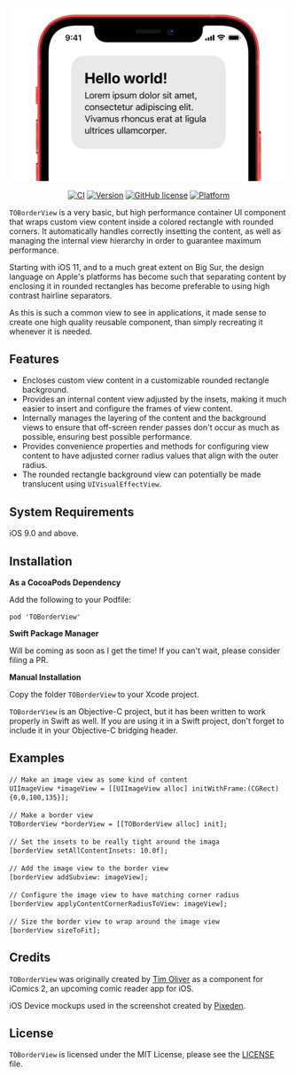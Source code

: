 <p align="center">
<img src="screenshot.png" width="650" style="margin:0 auto" />
</p>

<span align="center">
  
[![CI](https://github.com/TimOliver/TOBorderView/workflows/CI/badge.svg)](https://github.com/TimOliver/TOBorderView/actions?query=workflow%3ACI)
[![Version](https://img.shields.io/cocoapods/v/TOBorderView.svg?style=flat)](http://cocoadocs.org/docsets/TOBorderView)
[![GitHub license](https://img.shields.io/badge/license-MIT-blue.svg)](https://raw.githubusercontent.com/TimOliver/TOBorderView/master/LICENSE)
[![Platform](https://img.shields.io/cocoapods/p/TOBorderView.svg?style=flat)](http://cocoadocs.org/docsets/TOBorderView)
  
</span>


`TOBorderView` is a very basic, but high performance container UI component that wraps custom view content inside a colored rectangle with rounded corners. It automatically handles correctly insetting the content, as well as managing the internal view hierarchy in order to guarantee maximum performance.

Starting with iOS 11, and to a much great extent on Big Sur, the design language on Apple's platforms has become such that separating content by enclosing it in rounded rectangles has become preferable to using high contrast hairline separators.

As this is such a common view to see in applications, it made sense to create one high quality reusable component, than simply recreating it whenever it is needed.

## Features

* Encloses custom view content in a customizable rounded rectangle background.
* Provides an internal content view adjusted by the insets, making it much easier to insert and configure the frames of view content.
* Internally manages the layering of the content and the background views to ensure that off-screen render passes don't occur as much as possible, ensuring best possible performance.
* Provides convenience properties and methods for configuring view content to have adjusted corner radius values that align with the outer radius.
* The rounded rectangle background view can potentially be made translucent using `UIVisualEffectView`.

## System Requirements
iOS 9.0 and above.

## Installation

**As a CocoaPods Dependency**

Add the following to your Podfile:
```
pod 'TOBorderView'
```

**Swift Package Manager**

Will be coming as soon as I get the time! If you can't wait, please consider filing a PR.

**Manual Installation**

Copy the folder `TOBorderView` to your Xcode project.

`TOBorderView` is an Objective-C project, but it has been written to work properly in Swift as well. If you are using it in a Swift project, don't forget to include it in your Objective-C bridging header.

## Examples

```objc
// Make an image view as some kind of content
UIImageView *imageView = [[UIImageView alloc] initWithFrame:(CGRect){0,0,100,135}];

// Make a border view
TOBorderView *borderView = [[TOBorderView alloc] init];

// Set the insets to be really tight around the imaga
[borderView setAllContentInsets: 10.0f];

// Add the image view to the border view
[borderView addSubview: imageView];

// Configure the image view to have matching corner radius
[borderView applyContentCornerRadiusToView: imageView];

// Size the border view to wrap around the image view
[borderView sizeToFit];

```

## Credits
`TOBorderView` was originally created by [Tim Oliver](http://twitter.com/TimOliverAU) as a component for iComics 2, an upcoming comic reader app for iOS.

iOS Device mockups used in the screenshot created by [Pixeden](http://www.pixeden.com).

## License
`TOBorderView` is licensed under the MIT License, please see the [LICENSE](LICENSE) file.
